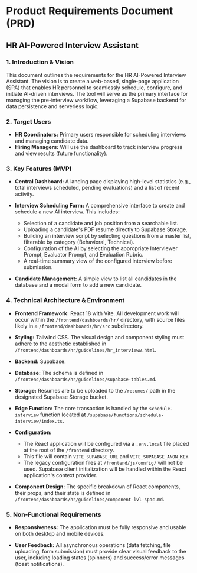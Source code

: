 # Product Requirements Document (PRD)

## HR AI-Powered Interview Assistant

### 1. Introduction & Vision

This document outlines the requirements for the HR AI-Powered Interview Assistant. The vision is to create a web-based, single-page application (SPA) that enables HR personnel to seamlessly schedule, configure, and initiate AI-driven interviews. The tool will serve as the primary interface for managing the pre-interview workflow, leveraging a Supabase backend for data persistence and serverless logic.

### 2. Target Users

- **HR Coordinators:** Primary users responsible for scheduling interviews and managing candidate data.
- **Hiring Managers:** Will use the dashboard to track interview progress and view results (future functionality).

### 3. Key Features (MVP)

- **Central Dashboard:** A landing page displaying high-level statistics (e.g., total interviews scheduled, pending evaluations) and a list of recent activity.

- **Interview Scheduling Form:** A comprehensive interface to create and schedule a new AI interview. This includes:
  - Selection of a candidate and job position from a searchable list.
  - Uploading a candidate's PDF resume directly to Supabase Storage.
  - Building an interview script by selecting questions from a master list, filterable by category (Behavioral, Technical).
  - Configuration of the AI by selecting the appropriate Interviewer Prompt, Evaluator Prompt, and Evaluation Rubric.
  - A real-time summary view of the configured interview before submission.

- **Candidate Management:** A simple view to list all candidates in the database and a modal form to add a new candidate.

### 4. Technical Architecture & Environment

- **Frontend Framework:** React 18 with Vite. All development work will occur within the `/frontend/dashboards/hr/` directory, with source files likely in a `/frontend/dashboards/hr/src` subdirectory.

- **Styling:** Tailwind CSS. The visual design and component styling must adhere to the aesthetic established in `/frontend/dashboards/hr/guidelines/hr_intervieww.html`.

- **Backend:** Supabase.

- **Database:** The schema is defined in `/frontend/dashboards/hr/guidelines/supabase-tables.md`.

- **Storage:** Resumes are to be uploaded to the `/resumes/` path in the designated Supabase Storage bucket.

- **Edge Function:** The core transaction is handled by the `schedule-interview` function located at `/supabase/functions/schedule-interview/index.ts`.

- **Configuration:**
  - The React application will be configured via a `.env.local` file placed at the root of the `/frontend` directory.
  - This file will contain `VITE_SUPABASE_URL` and `VITE_SUPABASE_ANON_KEY`.
  - The legacy configuration files at `/frontend/js/config/` will not be used. Supabase client initialization will be handled within the React application's context provider.

- **Component Design:** The specific breakdown of React components, their props, and their state is defined in `/frontend/dashboards/hr/guidelines/component-lvl-spac.md`.

### 5. Non-Functional Requirements

- **Responsiveness:** The application must be fully responsive and usable on both desktop and mobile devices.

- **User Feedback:** All asynchronous operations (data fetching, file uploading, form submission) must provide clear visual feedback to the user, including loading states (spinners) and success/error messages (toast notifications).